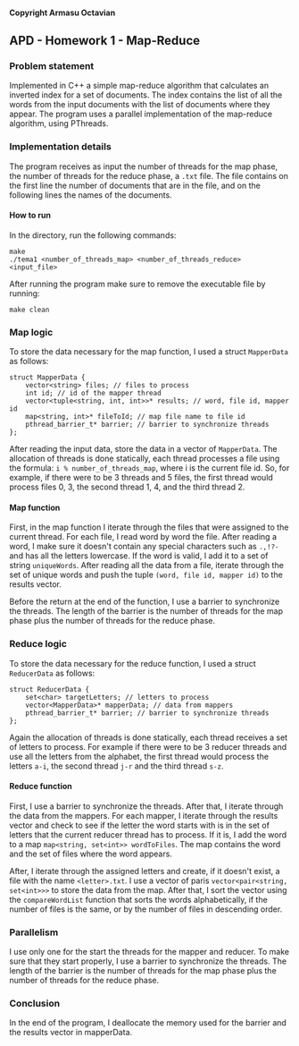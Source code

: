 #### Copyright Armasu Octavian

## APD - Homework 1 - Map-Reduce 

### Problem statement

Implemented in C++ a simple map-reduce algorithm that calculates an inverted
index for a set of documents. The index contains the list of all the words from
the input documents with the list of documents where they appear. The program
uses a parallel implementation of the map-reduce algorithm, using PThreads.

### Implementation details

The program receives as input the number of threads for the map phase, the number
of threads for the reduce phase, a `.txt` file. The file contains on the first line
the number of documents that are in the file, and on the following lines the names
of the documents.

#### How to run
In the directory, run the following commands:
``````
make
./tema1 <number_of_threads_map> <number_of_threads_reduce> <input_file>
``````
After running the program make sure to remove the executable file by running:
``````
make clean
``````

### Map logic
To store the data necessary for the map function, I used a struct `MapperData` as follows:
``````
struct MapperData {
    vector<string> files; // files to process
    int id; // id of the mapper thread
    vector<tuple<string, int, int>>* results; // word, file id, mapper id 
    map<string, int>* fileToId; // map file name to file id
    pthread_barrier_t* barrier; // barrier to synchronize threads
}; 
``````
After reading the input data, store the data in a vector of `MapperData`.
The allocation of threads is done statically, each thread processes a file
using the formula: `i % number_of_threads_map`, where i is the current file id.
So, for example, if there were to be 3 threads and 5 files, the first thread
would process files 0, 3, the second thread 1, 4, and the third thread 2.

#### Map function

First, in the map function I iterate through the files that were assigned to the
current thread. For each file, I read word by word the file. After reading a word,
I make sure it doesn't contain any special characters such as `.,!?-` and has all
the letters lowercase. If the word is valid, I add it to a set of string `uniqueWords`.
After reading all the data from a file, iterate through the set of unique words and
push the tuple `(word, file id, mapper id)` to the results vector.

Before the return at the end of the function, I use a barrier to synchronize the threads.
The length of the barrier is the number of threads for the map phase plus the number of
threads for the reduce phase.

### Reduce logic
To store the data necessary for the reduce function, I used a struct `ReducerData` as follows:
``````
struct ReducerData {
    set<char> targetLetters; // letters to process
    vector<MapperData>* mapperData; // data from mappers
    pthread_barrier_t* barrier; // barrier to synchronize threads
};
``````
Again the allocation of threads is done statically, each thread receives a set of letters
to process. For example if there were to be 3 reducer threads and use all the letters from
the alphabet, the first thread would process the letters `a-i`, the second thread `j-r` and
the third thread `s-z`.

#### Reduce function

First, I use a barrier to synchronize the threads. After that, I iterate through the
data from the mappers. For each mapper, I iterate through the results vector and 
check to see if the letter the word starts with is in the set of letters that the
current reducer thread has to process. If it is, I add the word to a map 
`map<string, set<int>> wordToFiles`. The map contains the word and the set of files
where the word appears. 

After, I iterate through the assigned letters and create, if it doesn't exist, a file
with the name `<letter>.txt`. I use a vector of paris `vector<pair<string, set<int>>>`
to store the data from the map. After that, I sort the vector using the 
`compareWordList` function that sorts the words alphabetically, if the number of 
files is the same, or by the number of files in descending order.

### Parallelism

I use only one for the start the threads for the mapper and reducer. To make sure
that they start properly, I use a barrier to synchronize the threads. The length of 
the barrier is the number of threads for the map phase plus the number of threads
for the reduce phase.

### Conclusion

In the end of the program, I deallocate the memory used for the barrier and the 
results vector in mapperData.